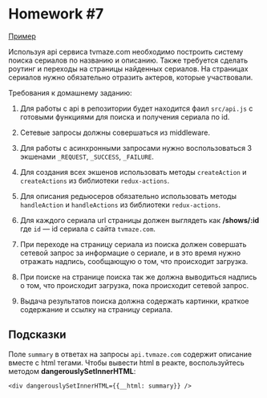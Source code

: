 # Homework #7
[Пример](http://5a14726ba1147763fd95909f.peaceful-johnson-d236f0.netlify.com)

 Используя api сервиса tvmaze.com необходимо построить систему поиска сериалов по названию и описанию.
 Также требуется сделать роутинг и переходы на страницы найденных сериалов. 
 На страницах сериалов нужно обязательно отразить актеров, которые участвовали.


Требования к домашнему заданию:

1. Для работы с api в репозитории будет находится фаил `src/api.js` 
    с готовыми функциями для поиска и получения сериала по id.

2. Сетевые запросы должны совершаться из middleware.

3. Для работы с асинхронными запросами нужно воспользоваться 
    3 экшенами `_REQUEST`, `_SUCCESS`, `_FAILURE`.

4. Для создания всех экшенов использовать методы 
    `createAction` и `createActions` из библиотеки `redux-actions`.

5. Для описания редьюсеров обязательно использовать методы 
    `handleAction` и `handleActions`  из библиотеки `redux-actions`.

6. Для каждого сериала url страницы должен выглядеть как 
    **/shows/:id** где `id` — id сериала с сайта `tvmaze.com`.

7. При переходе на страницу сериала из поиска должен совершать 
    сетевой запрос за информацие о сериале, и в это время нужно отражать надпись, 
    сообщающую о том, что происходит загрузка.

8. При поиске на странице поиска так же должна выводиться надпись о том, 
    что происходит загрузка, пока происходит сетевой запрос.

9. Выдача результатов поиска должна содержать картинки, 
    краткое содержание и ссылку на страницу сериала.


## Подсказки

Поле `summary` в ответах на запросы `api.tvmaze.com` содержит описание вместе с html тегами. 
Чтобы вывести html в реакте, воспользуйтесь методом **dangerouslySetInnerHTML**:

```
<div dangerouslySetInnerHTML={{__html: summary}} />
```


